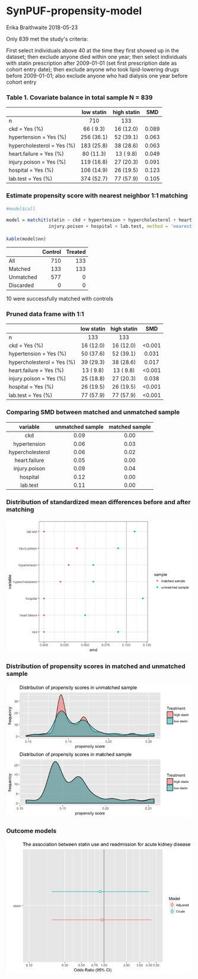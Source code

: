 SynPUF-propensity-model
================
Erika Braithwaite
2018-05-23

Only 839 met the study's criteria:

First select individuals above 40 at the time they first showed up in the dataset; then exclude anyone died within one year; then select individuals with statin prescription after 2009-01-01 (set first prescription date as cohort entry date); then exclude anyone who took lipid-lowering drugs before 2009-01-01; also exclude anyone who had dialysis one year before cohort entry

### Table 1. Covariate balance in total sample N = 839

|                            | low statin | high statin |  SMD  |
|----------------------------|:----------:|:-----------:|:-----:|
| n                          |     710    |     133     |       |
| ckd = Yes (%)              |  66 ( 9.3) |  16 (12.0)  | 0.089 |
| hypertension = Yes (%)     | 256 (36.1) |  52 (39.1)  | 0.063 |
| hypercholesterol = Yes (%) | 183 (25.8) |  38 (28.6)  | 0.063 |
| heart.failure = Yes (%)    |  80 (11.3) |  13 ( 9.8)  | 0.049 |
| injury.poison = Yes (%)    | 119 (16.8) |  27 (20.3)  | 0.091 |
| hospital = Yes (%)         | 106 (14.9) |  26 (19.5)  | 0.123 |
| lab.test = Yes (%)         | 374 (52.7) |  77 (57.9)  | 0.105 |

### Estimate propensity score with nearest neighbor 1:1 matching

``` r
#model$call
```

``` r
model = matchit(statin ~ ckd + hypertension + hypercholesterol + heart.failure + 
                injury.poison + hospital + lab.test, method = 'nearest', data = dat)

kable(model$nn)
```

|           |  Control|  Treated|
|-----------|--------:|--------:|
| All       |      710|      133|
| Matched   |      133|      133|
| Unmatched |      577|        0|
| Discarded |        0|        0|

10 were successfully matched with controls

### Pruned data frame with 1:1

|                            | low statin | high statin |    SMD    |
|----------------------------|:----------:|:-----------:|:---------:|
| n                          |     133    |     133     |           |
| ckd = Yes (%)              |  16 (12.0) |  16 (12.0)  | &lt;0.001 |
| hypertension = Yes (%)     |  50 (37.6) |  52 (39.1)  |   0.031   |
| hypercholesterol = Yes (%) |  39 (29.3) |  38 (28.6)  |   0.017   |
| heart.failure = Yes (%)    |  13 ( 9.8) |  13 ( 9.8)  | &lt;0.001 |
| injury.poison = Yes (%)    |  25 (18.8) |  27 (20.3)  |   0.038   |
| hospital = Yes (%)         |  26 (19.5) |  26 (19.5)  | &lt;0.001 |
| lab.test = Yes (%)         |  77 (57.9) |  77 (57.9)  | &lt;0.001 |

### Comparing SMD between matched and unmatched sample

|     variable     | unmatched sample | matched sample |
|:----------------:|:----------------:|:--------------:|
|        ckd       |       0.09       |      0.00      |
|   hypertension   |       0.06       |      0.03      |
| hypercholesterol |       0.06       |      0.02      |
|   heart.failure  |       0.05       |      0.00      |
|   injury.poison  |       0.09       |      0.04      |
|     hospital     |       0.12       |      0.00      |
|     lab.test     |       0.11       |      0.00      |

### Distribution of standardized mean differences before and after matching

![](SynPUF-propensity-model_files/figure-markdown_github/unnamed-chunk-1-1.png)

### Distribution of propensity scores in matched and unmatched sample

![](SynPUF-propensity-model_files/figure-markdown_github/distribution-plot-1.png)

### Outcome models

![](SynPUF-propensity-model_files/figure-markdown_github/Plot-models-1.png)

